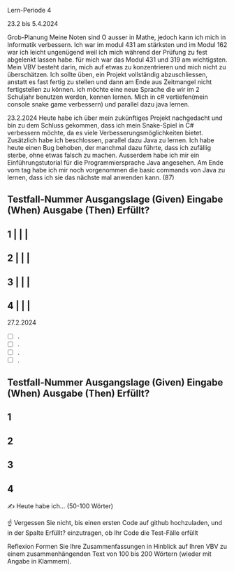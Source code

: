 Lern-Periode 4

23.2 bis 5.4.2024

Grob-Planung
Meine Noten sind O ausser in Mathe, jedoch kann ich mich in Informatik verbessern.
Ich war im modul 431 am stärksten und im Modul 162 war ich leicht ungenügend weil ich mich während der Prüfung zu fest abgelenkt lassen habe. für mich war das Modul 431 und 319 am wichtigsten.
Mein VBV besteht darin, mich auf etwas zu konzentrieren und mich nicht zu überschätzen. Ich sollte üben, ein Projekt vollständig abzuschliessen, anstatt es fast fertig zu stellen und dann am Ende aus Zeitmangel nicht fertigstellen zu können.
ich möchte eine neue Sprache die wir im 2 Schuljahr benutzen werden, kennen lernen.
Mich in c# vertiefen(mein console snake game verbessern) und parallel dazu java lernen.

23.2.2024
Heute habe ich über mein zukünftiges Projekt nachgedacht und bin zu dem Schluss gekommen, dass ich mein Snake-Spiel in C# verbessern möchte, da es viele Verbesserungsmöglichkeiten bietet. Zusätzlich habe ich beschlossen, parallel dazu Java zu lernen. Ich habe heute einen Bug behoben, der manchmal dazu führte, dass ich zufällig sterbe, ohne etwas falsch zu machen. Ausserdem habe ich mir ein Einführungstutorial für die Programmiersprache Java angesehen. Am Ende vom tag habe ich mir noch vorgenommen die basic commands von Java zu lernen, dass ich sie das nächste mal anwenden kann. (87)

Testfall-Nummer	Ausgangslage (Given)	Eingabe (When)	Ausgabe (Then)	Erfüllt?
------------------------------------------------------------------------------
1      |      |      |	
------------------------------------------------------------------------------
2      |      |      |
------------------------------------------------------------------------------
3      |      |      |
------------------------------------------------------------------------------
4	 |      |      |		
------------------------------------------------------------------------------
27.2.2024
- [ ] .
- [ ] .
- [ ] .
- [ ] .
      
Testfall-Nummer	Ausgangslage (Given)	Eingabe (When)	Ausgabe (Then)	Erfüllt?
------------------------------------------------------------------------------
1				
------------------------------------------------------------------------------
2
------------------------------------------------------------------------------
3
------------------------------------------------------------------------------
4				
------------------------------------------------------------------------------
✍️ Heute habe ich... (50-100 Wörter)

☝️ Vergessen Sie nicht, bis einen ersten Code auf github hochzuladen, und in der Spalte Erfüllt? einzutragen, ob Ihr Code die Test-Fälle erfüllt

Reflexion
Formen Sie Ihre Zusammenfassungen in Hinblick auf Ihren VBV zu einem zusammenhängenden Text von 100 bis 200 Wörtern (wieder mit Angabe in Klammern).
